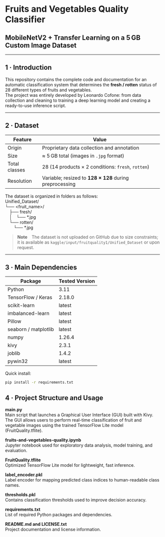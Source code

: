 # Fruits and Vegetables Quality Classifier  
## MobileNetV2 + Transfer Learning on a 5 GB Custom Image Dataset  

---

## 1 · Introduction

This repository contains the complete code and documentation for an automatic classification system that determines the **fresh / rotten** status of 28 different types of fruits and vegetables.  
The project was entirely developed by Leonardo Cofone: from data collection and cleaning to training a deep learning model and creating a ready-to-use inference script.

---

## 2 · Dataset

| Feature       | Value                                       |
|---------------|---------------------------------------------|
| Origin        | Proprietary data collection and annotation  |
| Size          | ≈ 5 GB total (images in `.jpg` format)      |
| Total classes | 28 (14 products × 2 conditions: `fresh`, `rotten`) |
| Resolution    | Variable; resized to **128 × 128** during preprocessing |

The dataset is organized in folders as follows:  
Unified_Dataset/  
└── <fruit_name>/  
 ├── fresh/  
 │ └── *.jpg  
 └── rotten/  
  └── *.jpg

> **Note** The dataset is not uploaded on GitHub due to size constraints; it is available as `kaggle/input/fruitquality1/Unified_Dataset` or upon request.

---

## 3 · Main Dependencies

| Package                | Tested Version |
|------------------------|----------------|
| Python                 | 3.11           |
| TensorFlow / Keras     | 2.18.0         |
| scikit-learn           | latest         |
| imbalanced-learn       | latest         |
| Pillow                 | latest         |
| seaborn / matplotlib   | latest         |  
| numpy                  | 1.26.4         |
| kivy                   | 2.3.1          |
| joblib                 | 1.4.2          |
| pywin32                | latest         |

Quick install:

```bash
pip install -r requirements.txt
```

## 4 · Project Structure and Usage
**main.py**  
Main script that launches a Graphical User Interface (GUI) built with Kivy.
The GUI allows users to perform real-time classification of fruit and vegetable images using the trained TensorFlow Lite model (FruitQuality.tflite).

**fruits-and-vegetables-quality.ipynb**  
Jupyter notebook used for exploratory data analysis, model training, and evaluation.

**FruitQuality.tflite**  
Optimized TensorFlow Lite model for lightweight, fast inference.

**label_encoder.pkl**  
Label encoder for mapping predicted class indices to human-readable class names.

**thresholds.pkl**  
Contains classification thresholds used to improve decision accuracy.

**requirements.txt**  
List of required Python packages and dependencies.

**README.md and LICENSE.txt**  
Project documentation and license information.

